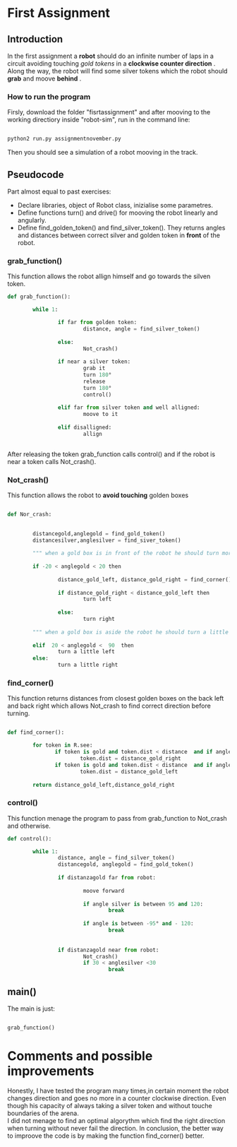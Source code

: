 
# First Assignment

## Introduction

In the first assignment a __robot__ should do an infinite number of laps in a circuit avoiding touching _gold tokens_ in a __clockwise counter direction__ . Along the way, the robot will find some silver tokens which the robot should __grab__ and moove __behind__ .


### How to run the program

Firsly, download the folder "fisrtassignment" and after mooving to the working directiory inside "robot-sim", run in the command line:


```bash

python2 run.py assignmentnovember.py

```

Then you should see a simulation of a robot mooving in the track.

## Pseudocode

Part almost equal to past exercises:

* Declare libraries, object of  Robot class, inizialise some parametres. 
* Define functions turn() and drive() for mooving the robot linearly and angularly. 
* Define find_golden_token() and find_silver_token(). They returns angles and distances between correct silver and golden token in __front__ of the robot.

### grab_function() 

This function allows the robot allign himself and go towards the silven token.

```python
def grab_function():

        while 1:

                if far from golden token:
                        distance, angle = find_silver_token()
                        
                else:
                        Not_crash()
                        
                if near a silver token:
                        grab it
                        turn 180°
                        release
                        turn 180°
                        control()
                        
                elif far from silver token and well alligned:
                        moove to it 
                
                elif disalligned:
                        allign
                        
```

After releasing the token grab_function calls control() and if the robot is near a token calls Not_crash().

### Not_crash()

This function allows the robot to __avoid touching__ golden boxes

```python

def Nor_crash:      

                  
        distancegold,anglegold = find_gold_token()
        distancesilver,anglesilver = find_siver_token()
        
        """ when a gold box is in front of the robot he should turn more than  90 grade, indeed is important when there are corners """
                
        if -20 < anglegold < 20 then
        
                distance_gold_left, distance_gold_right = find_corner()
         
                if distance_gold_right < distance_gold_left then 
                        turn left
                
                else:
                        turn right
                        
        """ when a gold box is aside the robot he should turn a little avoiding touching them, good when trajectory is linear """
               
        elif  20 < anglegold <  90  then
                turn a little left
        else:
                turn a little right
```

### find_corner()

 This function returns distances from closest golden boxes on the back left and back right which allows Not_crash to find correct direction before turning.
 
 ```python
 
 def find_corner(): 

         for token in R.see:
                if token is gold and token.dist < distance  and if angle token is between 100 and 120 then
                        token.dist = distance_gold_right
                if token is gold and token.dist < distance  and if angle token is between -100 and -120 then
                        token.dist = distance_gold_left
                
         return distance_gold_left,distance_gold_right
 ```

### control()


This function menage the program to pass from grab_function to Not_crash and otherwise.


```python                       
def control(): 

        while 1:
                distance, angle = find_silver_token()
                distancegold, anglegold = find_gold_token()
                
                if distanzagold far from robot:
                
                        moove forward
                        
                        if angle silver is between 95 and 120:
                                break
                        
                        if angle is between -95° and - 120:
                                break
                        
                        
                if distanzagold near from robot:
                        Not_crash()
                        if 30 < anglesilver <30
                                break
```

## main()

The main is  just:

```python

grab_function()

```

# Comments and possible improvements

Honestly, I have tested the program many times,in certain moment the robot changes direction and goes no more in a counter clockwise direction. 
Even though his capacity of always taking a silver token and without touche boundaries of the arena.  
I did not menage to find an optimal algorythm which find the right direction when turning without never fail the direction.
In conclusion, the better way to improove the code is by making the function find_corner() better.





